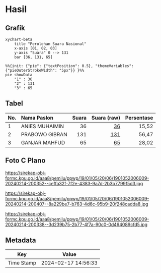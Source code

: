 # Hasil

## Grafik

```mermaid
xychart-beta
    title "Perolehan Suara Nasional"
    x-axis [01, 02, 03]
    y-axis "Suara" 0 --> 131
    bar [36, 131, 65]
```

```mermaid
%%{init: {"pie": {"textPosition": 0.5}, "themeVariables": {"pieOuterStrokeWidth": "5px"}} }%%
pie showData
    "1" : 36
    "2" : 131
    "3" : 65
```

## Tabel

| No. | Nama Paslon    | Suara | Suara (raw) | Persentase |
|:--- |:-------------- | -----:| -----------:| ----------:|
| 1   | ANIES MUHAIMIN | 36    | [36][p-1]   | 15,52      |
| 2   | PRABOWO GIBRAN | 131   | [131][p-2]  | 56,47      |
| 3   | GANJAR MAHFUD  | 65    | [65][p-3]   | 28,02      |


[p-1]: https://github.com/gigit-pemilu/pemilu-2024/blob/main/pilpres/hitung-suara/sub/19-kepulauan-bangka-belitung/sub/01-bangka/sub/05-pemali/sub/2006-karya-makmur/sub/009-tps/sub/paslon-1.txt
[p-2]: https://github.com/gigit-pemilu/pemilu-2024/blob/main/pilpres/hitung-suara/sub/19-kepulauan-bangka-belitung/sub/01-bangka/sub/05-pemali/sub/2006-karya-makmur/sub/009-tps/sub/paslon-2.txt
[p-3]: https://github.com/gigit-pemilu/pemilu-2024/blob/main/pilpres/hitung-suara/sub/19-kepulauan-bangka-belitung/sub/01-bangka/sub/05-pemali/sub/2006-karya-makmur/sub/009-tps/sub/paslon-3.txt

## Foto C Plano

https://sirekap-obj-formc.kpu.go.id/aaa8/pemilu/ppwp/19/01/05/20/06/1901052006009-20240214-200352--ceffa32f-7f2e-4383-9a7d-2b3b7799f5d3.jpg

https://sirekap-obj-formc.kpu.go.id/aaa8/pemilu/ppwp/19/01/05/20/06/1901052006009-20240214-200407--8a229be7-b763-4d6c-95b9-20f248cadda8.jpg

https://sirekap-obj-formc.kpu.go.id/aaa8/pemilu/ppwp/19/01/05/20/06/1901052006009-20240214-200338--3d239b75-2b77-4f7a-90c0-0d464089cfd5.jpg


## Metadata

| Key        | Value               |
| ---------- | ------------------- |
| Time Stamp | 2024-02-17 14:56:33 |



